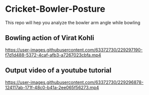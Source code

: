 # Cricket-Bowler-Posture
This repo will hep you analyze the bowler arm angle while bowling 

## Bowling action of Virat Kohli
https://user-images.githubusercontent.com/63372730/229297190-f7d1d488-5372-4caf-afb3-a7267023cbfa.mp4
## Output video of a youtube tutorial
https://user-images.githubusercontent.com/63372730/229296878-124117ab-171f-48c0-b41a-2ee065f56273.mp4
